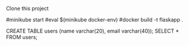 Clone this project

#minikube start
#eval $(minikube docker-env)
#docker build -t flaskapp .



CREATE TABLE users (name varchar(20), email varchar(40));
SELECT * FROM users;
